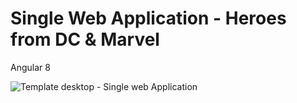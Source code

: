 # Single Web Application - Heroes from DC & Marvel
Angular 8

![Template desktop - Single web Application](https://i.ibb.co/9GSx25z/a.png)
